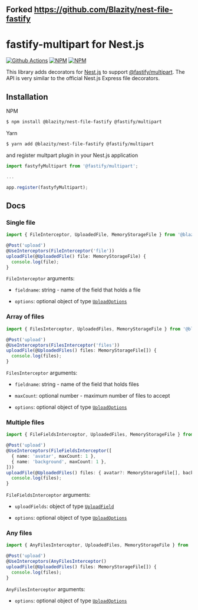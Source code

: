 ## Forked https://github.com/Blazity/nest-file-fastify

<div align="left">
  <h1> fastify-multipart for Nest.js</h1>

[![Github Actions](https://img.shields.io/github/workflow/status/blazity/nest-file-fastify/Build?style=flat-square)](https://github.com/Blazity/nest-file-fastify)
[![NPM](https://img.shields.io/npm/v/@blazity/nest-file-fastify.svg?style=flat-square)](https://www.npmjs.com/package/@blazity/nest-file-fastify)
[![NPM](https://img.shields.io/npm/dm/@blazity/nest-file-fastify?style=flat-square)](https://www.npmjs.com/package/@blazity/nest-file-fastify)

</div>

This library adds decorators for [Nest.js](https://github.com/nestjs/nest) to support [@fastify/multipart](https://github.com/fastify/fastify-multipart). The API is very similar to the official Nest.js Express file decorators.

## Installation

NPM

```bash
$ npm install @blazity/nest-file-fastify @fastify/multipart
```

Yarn

```bash
$ yarn add @blazity/nest-file-fastify @fastify/multipart
```

and register multpart plugin in your Nest.js application

```typescript
import fastyfyMultipart from '@fastify/multipart';

...

app.register(fastyfyMultipart);
```

## Docs

### Single file

```ts
import { FileInterceptor, UploadedFile, MemoryStorageFile } from '@blazity/nest-file-fastify';

@Post('upload')
@UseInterceptors(FileInterceptor('file'))
uploadFile(@UploadedFile() file: MemoryStorageFile) {
  console.log(file);
}
```

`FileInterceptor` arguments:

- `fieldname`: string - name of the field that holds a file

- `options`: optional object of type [`UploadOptions`](src/multipart/options.ts#L4)

### Array of files

```ts
import { FilesInterceptor, UploadedFiles, MemoryStorageFile } from '@blazity/nest-file-fastify';

@Post('upload')
@UseInterceptors(FilesInterceptor('files'))
uploadFile(@UploadedFiles() files: MemoryStorageFile[]) {
  console.log(files);
}
```

`FilesInterceptor` arguments:

- `fieldname`: string - name of the field that holds files

- `maxCount`: optional number - maximum number of files to accept

- `options`: optional object of type [`UploadOptions`](src/multipart/options.ts#L4)

### Multiple files

```ts
import { FileFieldsInterceptor, UploadedFiles, MemoryStorageFile } from '@blazity/nest-file-fastify';

@Post('upload')
@UseInterceptors(FileFieldsInterceptor([
  { name: 'avatar', maxCount: 1 },
  { name: 'background', maxCount: 1 },
]))
uploadFile(@UploadedFiles() files: { avatar?: MemoryStorageFile[], background?: MemoryStorageFile[] }) {
  console.log(files);
}
```

`FileFieldsInterceptor` arguments:

- `uploadFields`: object of type [`UploadField`](src/multipart/handlers/file-fields.ts#L10)

- `options`: optional object of type [`UploadOptions`](src/multipart/options.ts#L4)

### Any files

```ts
import { AnyFilesInterceptor, UploadedFiles, MemoryStorageFile } from '@blazity/nest-file-fastify';

@Post('upload')
@UseInterceptors(AnyFilesInterceptor()
uploadFile(@UploadedFiles() files: MemoryStorageFile[]) {
  console.log(files);
}
```

`AnyFilesInterceptor` arguments:

- `options`: optional object of type [`UploadOptions`](src/multipart/options.ts#L4)
